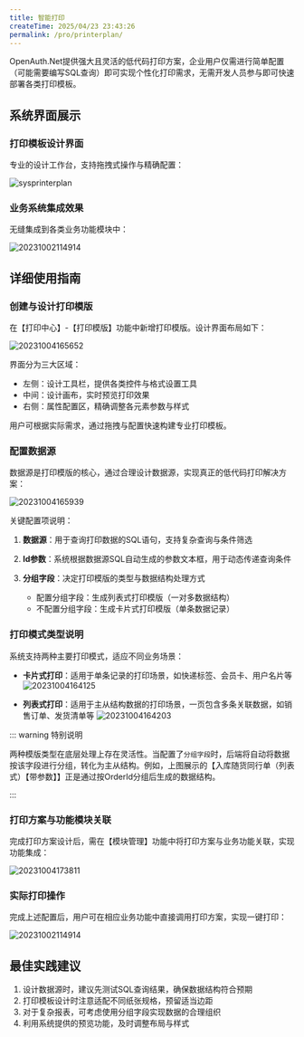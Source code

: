 ```yaml
---
title: 智能打印
createTime: 2025/04/23 23:43:26
permalink: /pro/printerplan/
---
```


OpenAuth.Net提供强大且灵活的低代码打印方案，企业用户仅需进行简单配置（可能需要编写SQL查询）即可实现个性化打印需求，无需开发人员参与即可快速部署各类打印模板。

## 系统界面展示

### 打印模板设计界面

专业的设计工作台，支持拖拽式操作与精确配置：

![sysprinterplan](http://img.openauth.net.cn/sysprinterplan.png)

### 业务系统集成效果

无缝集成到各类业务功能模块中：

![20231002114914](http://img.openauth.net.cn/20231002114914.png)


## 详细使用指南

### 创建与设计打印模版

在【打印中心】-【打印模版】功能中新增打印模版。设计界面布局如下：

![20231004165652](http://img.openauth.net.cn/20231004165652.png)

界面分为三大区域：
- 左侧：设计工具栏，提供各类控件与格式设置工具
- 中间：设计画布，实时预览打印效果
- 右侧：属性配置区，精确调整各元素参数与样式

用户可根据实际需求，通过拖拽与配置快速构建专业打印模板。

### 配置数据源

数据源是打印模版的核心，通过合理设计数据源，实现真正的低代码打印解决方案：

![20231004165939](http://img.openauth.net.cn/20231004165939.png)

关键配置项说明：

1. **数据源**：用于查询打印数据的SQL语句，支持复杂查询与条件筛选
   
2. **Id参数**：系统根据数据源SQL自动生成的参数文本框，用于动态传递查询条件
   
3. **分组字段**：决定打印模版的类型与数据结构处理方式
   - 配置分组字段：生成列表式打印模版（一对多数据结构）
   - 不配置分组字段：生成卡片式打印模版（单条数据记录）

### 打印模式类型说明

系统支持两种主要打印模式，适应不同业务场景：

* **卡片式打印**：适用于单条记录的打印场景，如快递标签、会员卡、用户名片等
  ![20231004164125](http://img.openauth.net.cn/20231004164125.png)

* **列表式打印**：适用于主从结构数据的打印场景，一页包含多条关联数据，如销售订单、发货清单等
  ![20231004164203](http://img.openauth.net.cn/20231004164203.png)

::: warning 特别说明

两种模版类型在底层处理上存在灵活性。当配置了`分组字段`时，后端将自动将数据按该字段进行分组，转化为主从结构。例如，上图展示的【入库随货同行单（列表式）【带参数】】正是通过按OrderId分组后生成的数据结构。

:::

### 打印方案与功能模块关联

完成打印方案设计后，需在【模块管理】功能中将打印方案与业务功能关联，实现功能集成：

![20231004173811](http://img.openauth.net.cn/20231004173811.png)


### 实际打印操作

完成上述配置后，用户可在相应业务功能中直接调用打印方案，实现一键打印：

![20231002114914](http://img.openauth.net.cn/20231002114914.png)

## 最佳实践建议

1. 设计数据源时，建议先测试SQL查询结果，确保数据结构符合预期
2. 打印模板设计时注意适配不同纸张规格，预留适当边距
3. 对于复杂报表，可考虑使用分组字段实现数据的合理组织
4. 利用系统提供的预览功能，及时调整布局与样式
